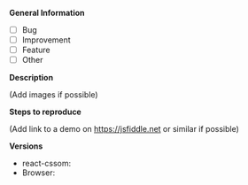 **General Information**

- [ ] Bug
- [ ] Improvement
- [ ] Feature
- [ ] Other

**Description**

(Add images if possible)

**Steps to reproduce**

(Add link to a demo on https://jsfiddle.net or similar if possible)

**Versions**

- react-cssom:
- Browser:
